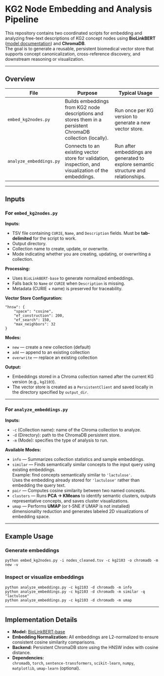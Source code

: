 # KG2 Node Embedding and Analysis Pipeline

This repository contains two coordinated scripts for embedding and analyzing free-text descriptions of KG2 concept nodes using **BioLinkBERT** ([model documentation](https://huggingface.co/michiyasunaga/BioLinkBERT-base)) and **ChromaDB**.  
The goal is to generate a reusable, persistent biomedical vector store that supports concept canonicalization, cross-reference discovery, and downstream reasoning or visualization.

---

## Overview

| File | Purpose | Typical Usage |
|------|----------|----------------|
| `embed_kg2nodes.py` | Builds embeddings from KG2 node descriptions and stores them in a persistent ChromaDB collection (locally). | Run once per KG version to generate a new vector store. |
| `analyze_embeddings.py` | Connects to an existing vector store for validation, inspection, and visualization of the embeddings. | Run after embeddings are generated to explore semantic structure and relationships. |

---

## Inputs

### For `embed_kg2nodes.py`

**Inputs:**
- TSV file containing `CURIE`, `Name`, and `Description` fields. Must be **tab-delimited** for the script to work.
- Output directory.
- Collection name to create, update, or overwrite.
- Mode indicating whether you are creating, updating, or overwriting a collection.

**Processing:**
- Uses `BioLinkBERT-base` to generate normalized embeddings.
- Falls back to `Name` or `CURIE` when `Description` is missing.
- Metadata (CURIE + name) is preserved for traceability.

**Vector Store Configuration:**
```
"hnsw": {
    "space": "cosine",
    "ef_construction": 200,
    "ef_search": 150,
    "max_neighbors": 32
}
```

**Modes:**
- `new` — create a new collection (default)
- `add` — append to an existing collection
- `overwrite` — replace an existing collection

**Output:**
- Embeddings stored in a Chroma collection named after the current KG version (e.g., `kg2103`).
- The vector store is created as a `PersistentClient` and saved locally in the directory specified by `output_dir`.

---

### For `analyze_embeddings.py`

**Inputs:**
- `-c` (Collection name): name of the Chroma collection to analyze.
- `-d` (Directory): path to the ChromaDB persistent store.
- `-m` (Mode): specifies the type of analysis to run.

**Available Modes:**
- `info` — Summarizes collection statistics and sample embeddings.
- `similar` — Finds semantically similar concepts to the input query using existing embeddings.  
  Example: find concepts semantically similar to `'lactulose'`.  
  Uses the embedding already stored for `'lactulose'` rather than embedding the query text.
- `pair` — Computes cosine similarity between two named concepts.
- `clusters` — Runs **PCA → KMeans** to identify semantic clusters, outputs representative concepts, and saves cluster visualizations.
- `umap` — Performs **UMAP** (or t-SNE if UMAP is not installed) dimensionality reduction and generates labeled 2D visualizations of embedding space.

---

## Example Usage

### Generate embeddings
```
python embed_kg2nodes.py -i nodes_cleaned.tsv -c kg2103 -o chromadb -m new -v
```

### Inspect or visualize embeddings
```
python analyze_embeddings.py -c kg2103 -d chromadb -m info
python analyze_embeddings.py -c kg2103 -d chromadb -m similar -q "lactulose"
python analyze_embeddings.py -c kg2103 -d chromadb -m umap
```

---

## Implementation Details

- **Model:** [BioLinkBERT-base](https://huggingface.co/michiyasunaga/BioLinkBERT-base)  
- **Embedding Normalization:** All embeddings are L2-normalized to ensure consistent cosine similarity comparisons.  
- **Backend:** Persistent ChromaDB store using the HNSW index with cosine distance.  
- **Dependencies:**  
  `chromadb`, `torch`, `sentence-transformers`, `scikit-learn`, `numpy`, `matplotlib`, `umap-learn` (optional).

